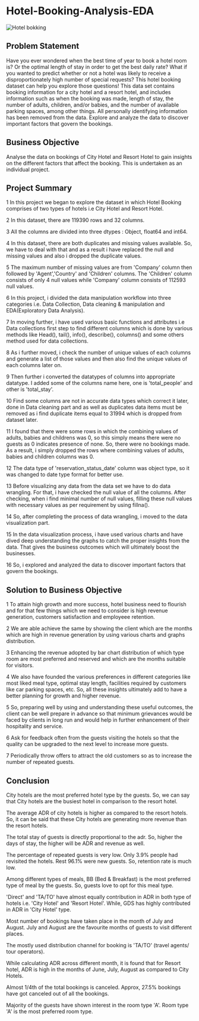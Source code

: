 # Hotel-Booking-Analysis-EDA
![Hotel bokking](https://github.com/LalitaRautela/Hotel-Booking-Analysis-EDA/assets/155307159/8a1073b7-d68d-44c8-b0a8-4995941ccdc1)



## Problem Statement 
Have you ever wondered when the best time of year to book a hotel room is? Or the optimal length of stay in order to get the best daily rate? What if you wanted to predict whether or not a hotel was likely to receive a disproportionately high number of special requests? This hotel booking dataset can help you explore those questions! This data set contains booking information for a city hotel and a resort hotel, and includes information such as when the booking was made, length of stay, the number of adults, children, and/or babies, and the number of available parking spaces, among other things. All personally identifying information has been removed from the data. Explore and analyze the data to discover important factors that govern the bookings.
## Business Objective
Analyse the data on bookings of City Hotel and Resort Hotel to gain insights on the different factors that affect the booking. This is undertaken as an individual project.
## Project Summary
1 In this project we began to explore the dataset in which Hotel Booking comprises of two types of hotels i.e City Hotel and Resort Hotel.

2 In this dataset, there are 119390 rows and 32 columns.

3 All the columns are divided into three dtypes : Object, float64 and int64.

4 In this dataset, there are both duplicates and missing values available. So, we have to deal with that and as a result i have replaced the null and missing values and also i dropped the duplicate values.

5 The maximum number of missing values are from 'Company' column then followed by 'Agent','Country' and 'Children' columns. The 'Children' column consists of only 4 null values while 'Company' column consists of 112593 null values.

6 In this project, i divided the data manipulation workflow into three categories i.e. Data Collection, Data cleaning & manipulation and EDA(Exploratory Data Analysis).

7 In moving further, i have used various basic functions and attributes i.e Data collections first step to find different columns which is done by various methods like Head(), tail(), info(), describe(), columns() and some others method used for data collections.

8 As i further moved, i check the number of unique values of each columns and generate a list of those values and then also find the unique values of each columns later on.

9 Then further i converted the datatypes of columns into appropriate datatype. I added some of the columns name here, one is 'total_people' and other is 'total_stay'.

10 Find some columns are not in accurate data types which correct it later, done in Data cleaning part and as well as duplicates data items must be removed as i find duplicate items equal to 31994 which is dropped from dataset later.

11 I found that there were some rows in which the combining values of adults, babies and childrens was 0, so this simply means there were no guests as 0 indicates presence of none. So, there were no bookings made. As a result, i simply dropped the rows where combining values of adults, babies and children columns was 0.

12 The data type of 'reservation_status_date' column was object type, so it was changed to date type format for better use.

13 Before visualizing any data from the data set we have to do data wrangling. For that, i have checked the null value of all the columns. After checking, when i find minimal number of null values, filling these null values with necessary values as per requirement by using fillna().

14 So, after completing the process of data wrangling, i moved to the data visualization part.

15 In the data visualization process, i have used various charts and have dived deep understanding the graphs to catch the proper insights from the data. That gives the business outcomes which will ultimately boost the businesses.

16 So, i explored and analyzed the data to discover important factors that govern the bookings.

## Solution to Business Objective

1 To attain high growth and more success, hotel business need to flourish and for that few things which we need to consider is high revenue generation, customers satisfaction and employeee retention.

2 We are able achieve the same by showing the client which are the months which are high in revenue generation by using various charts and graphs distribution.

3 Enhancing the revenue adopted by bar chart distribution of which type room are most preferred and reserved and which are the months suitable for visitors.

4 We also have founded the various preferences in different categories like most liked meal type, optimal stay length, facilities required by customers like car parking spaces, etc. So, all these insights ultimately add to have a better planning for growth and higher revenue.

5 So, preparing well by using and understanding these useful outcomes, the client can be well prepare in advance so that minimum grievances would be faced by clients in long run and would help in further enhancement of their hospitality and service.

6 Ask for feedback often from the guests visiting the hotels so that the quality can be upgraded to the next level to increase more guests.

7 Periodically throw offers to attract the old customers so as to increase the number of repeated guests.

## Conclusion
City hotels are the most preferred hotel type by the guests. So, we can say that City hotels are the busiest hotel in comparison to the resort hotel.

The average ADR of city hotels is higher as compared to the resort hotels. So, it can be said that these City hotels are generating more revenue than the resort hotels.

The total stay of guests is directly proportional to the adr. So, higher the days of stay, the higher will be ADR and revenue as well.

The percentage of repeated guests is very low. Only 3.9% people had revisited the hotels. Rest 96.1% were new guests. So, retention rate is much low.

Among different types of meals, BB (Bed & Breakfast) is the most preferred type of meal by the guests. So, guests love to opt for this meal type.

'Direct' and 'TA/TO' have almost equally contribution in ADR in both type of hotels i.e. 'City Hotel' and 'Resort Hotel'. While, GDS has highly contributed in ADR in 'City Hotel' type.

Most number of bookings have taken place in the month of July and August. July and August are the favourite months of guests to visit different places.

The mostly used distribution channel for booking is 'TA/TO' (travel agents/ tour operators).

While calculating ADR across different month, it is found that for Resort hotel, ADR is high in the months of June, July, August as compared to City Hotels.

Almost 1/4th of the total bookings is canceled. Approx, 27.5% bookings have got canceled out of all the bookings.

Majority of the guests have shown interest in the room type 'A'. Room type 'A' is the most preferred room type.

